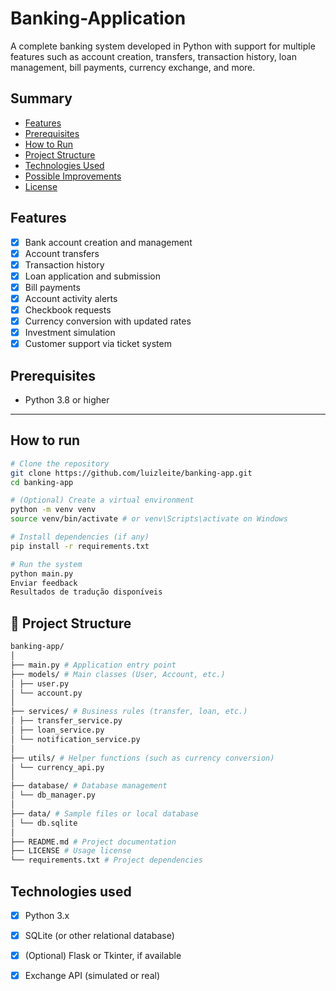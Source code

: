 # Banking-Application


A complete banking system developed in Python with support for multiple features such as account creation, transfers, transaction history, loan management, bill payments, currency exchange, and more.

## Summary

- [Features](#features)
- [Prerequisites](#prerequisites)
- [How to Run](#how-to-run)
- [Project Structure](#project-structure)
- [Technologies Used](#technologies-used)
- [Possible Improvements](#possible-improvements)
- [License](#license)

## Features

- [x] Bank account creation and management
- [x] Account transfers
- [x] Transaction history
- [x] Loan application and submission
- [x] Bill payments
- [x] Account activity alerts
- [x] Checkbook requests
- [x] Currency conversion with updated rates
- [x] Investment simulation
- [x] Customer support via ticket system

## Prerequisites

- Python 3.8 or higher

---

## How to run

```bash
# Clone the repository
git clone https://github.com/luizleite/banking-app.git
cd banking-app

# (Optional) Create a virtual environment
python -m venv venv
source venv/bin/activate # or venv\Scripts\activate on Windows

# Install dependencies (if any)
pip install -r requirements.txt

# Run the system
python main.py
Enviar feedback
Resultados de tradução disponíveis
```

## 📁 Project Structure

```bash
banking-app/
│
├── main.py # Application entry point
├── models/ # Main classes (User, Account, etc.)
│ ├── user.py
│ └── account.py
│
├── services/ # Business rules (transfer, loan, etc.)
│ ├── transfer_service.py
│ ├── loan_service.py
│ └── notification_service.py
│
├── utils/ # Helper functions (such as currency conversion)
│ └── currency_api.py
│
├── database/ # Database management
│ └── db_manager.py
│
├── data/ # Sample files or local database
│ └── db.sqlite
│
├── README.md # Project documentation
├── LICENSE # Usage license
└── requirements.txt # Project dependencies
```

## Technologies used

- [x] Python 3.x

- [x] SQLite (or other relational database)

- [x] (Optional) Flask or Tkinter, if available

- [x] Exchange API (simulated or real)

